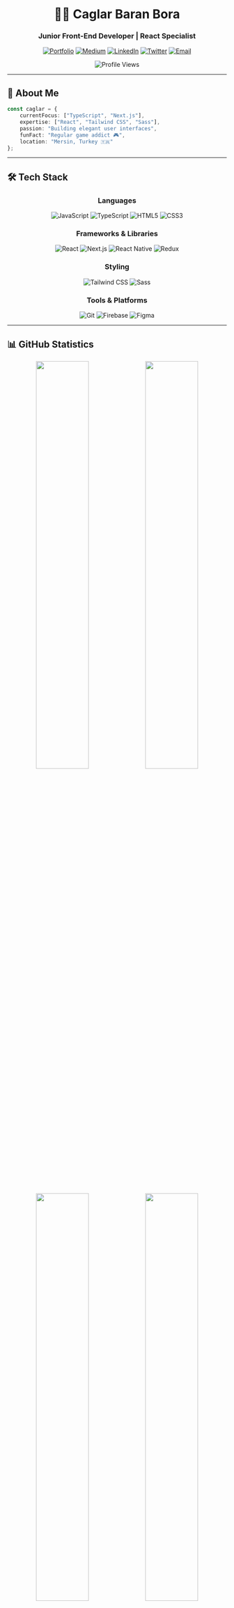 <div align="center">

# 👨‍💻 Caglar Baran Bora

### Junior Front-End Developer | React Specialist

[![Portfolio](https://img.shields.io/badge/Portfolio-000000?style=for-the-badge&logo=vercel&logoColor=white)](https://www.caglarbaranbora.com.tr)
[![Medium](https://img.shields.io/badge/Medium-000000?style=for-the-badge&logo=medium&logoColor=white)](https://medium.com/@caglarbaranbora)
[![LinkedIn](https://img.shields.io/badge/LinkedIn-000000?style=for-the-badge&logo=linkedin&logoColor=white)](https://linkedin.com/in/caglarbaranbora)
[![Twitter](https://img.shields.io/badge/Twitter-000000?style=for-the-badge&logo=x&logoColor=white)](https://twitter.com/caglarbaranbora)
[![Email](https://img.shields.io/badge/Email-000000?style=for-the-badge&logo=gmail&logoColor=white)](mailto:boracaglarbaran@gmail.com)

![Profile Views](https://komarev.com/ghpvc/?username=caglarbaranbora&color=black&style=for-the-badge&label=PROFILE+VIEWS)

</div>

---

## 🚀 About Me

```typescript
const caglar = {
    currentFocus: ["TypeScript", "Next.js"],
    expertise: ["React", "Tailwind CSS", "Sass"],
    passion: "Building elegant user interfaces",
    funFact: "Regular game addict 🎮",
    location: "Mersin, Turkey 🇹🇷"
};
```

---

## 🛠️ Tech Stack

<div align="center">

### Languages
![JavaScript](https://img.shields.io/badge/JavaScript-000000?style=for-the-badge&logo=javascript&logoColor=F7DF1E)
![TypeScript](https://img.shields.io/badge/TypeScript-000000?style=for-the-badge&logo=typescript&logoColor=3178C6)
![HTML5](https://img.shields.io/badge/HTML5-000000?style=for-the-badge&logo=html5&logoColor=E34F26)
![CSS3](https://img.shields.io/badge/CSS3-000000?style=for-the-badge&logo=css3&logoColor=1572B6)

### Frameworks & Libraries
![React](https://img.shields.io/badge/React-000000?style=for-the-badge&logo=react&logoColor=61DAFB)
![Next.js](https://img.shields.io/badge/Next.js-000000?style=for-the-badge&logo=next.js&logoColor=white)
![React Native](https://img.shields.io/badge/React_Native-000000?style=for-the-badge&logo=react&logoColor=61DAFB)
![Redux](https://img.shields.io/badge/Redux-000000?style=for-the-badge&logo=redux&logoColor=764ABC)

### Styling
![Tailwind CSS](https://img.shields.io/badge/Tailwind_CSS-000000?style=for-the-badge&logo=tailwind-css&logoColor=06B6D4)
![Sass](https://img.shields.io/badge/Sass-000000?style=for-the-badge&logo=sass&logoColor=CC6699)

### Tools & Platforms
![Git](https://img.shields.io/badge/Git-000000?style=for-the-badge&logo=git&logoColor=F05032)
![Firebase](https://img.shields.io/badge/Firebase-000000?style=for-the-badge&logo=firebase&logoColor=FFCA28)
![Figma](https://img.shields.io/badge/Figma-000000?style=for-the-badge&logo=figma&logoColor=F24E1E)

</div>

---

## 📊 GitHub Statistics

<div align="center">

<img width="49%" src="https://github-readme-stats.vercel.app/api?username=caglarbaranbora&show_icons=true&theme=dark&hide_border=true&bg_color=000000&title_color=ffffff&text_color=ffffff&icon_color=ffffff&count_private=true&include_all_commits=true" />
<img width="49%" src="https://github-readme-streak-stats.herokuapp.com/?user=caglarbaranbora&theme=dark&hide_border=true&background=000000&stroke=ffffff&ring=ffffff&fire=ffffff&currStreakNum=ffffff&sideNums=ffffff&currStreakLabel=ffffff&sideLabels=ffffff&dates=ffffff" />

</div>

<div align="center">

<img width="49%" src="https://github-readme-stats.vercel.app/api/top-langs/?username=caglarbaranbora&layout=compact&theme=dark&hide_border=true&bg_color=000000&title_color=ffffff&text_color=ffffff" />
<img width="49%" src="https://github-profile-summary-cards.vercel.app/api/cards/productive-time?username=caglarbaranbora&theme=github_dark&utcOffset=3" />

</div>

---

## 🏆 GitHub Trophies

<div align="center">

![Trophies](https://github-profile-trophy.vercel.app/?username=caglarbaranbora&theme=darkhub&no-frame=true&no-bg=true&row=1&column=7)

</div>

---

## 📈 Contribution Graph

<div align="center">

![Activity Graph](https://github-readme-activity-graph.vercel.app/graph?username=caglarbaranbora&theme=github-compact&hide_border=true&bg_color=000000&color=ffffff&line=ffffff&point=ffffff)

</div>

---

## 💻 Recent Activity

<!--START_SECTION:activity-->
<!--END_SECTION:activity-->

---

## 📝 Latest Blog Posts

<!-- BLOG-POST-LIST:START -->
<!-- BLOG-POST-LIST:END -->

---

## 🎯 Current Focus

```javascript
while (learning) {
    const skills = ['TypeScript', 'Next.js', 'Advanced React Patterns'];
    improve(skills);
    build(projects);
    share(knowledge);
}
```

---

<div align="center">

### 💬 Let's Connect!

**Open for collaborations and interesting projects**

[![Portfolio](https://img.shields.io/badge/🌐_Visit_My_Portfolio-000000?style=for-the-badge)](https://www.caglarbaranbora.com.tr)

---

<img src="https://capsule-render.vercel.app/api?type=waving&color=000000&height=100&section=footer" width="100%" />

</div>
